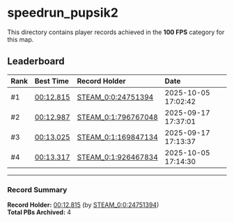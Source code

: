# speedrun_pupsik2

This directory contains player records achieved in the **100 FPS** category for this map.

## Leaderboard

| Rank | Best Time | Record Holder | Date                |
| :--- | :-------- | :------------ | :------------------ |
| #1   | [00:12.815](./00012815_STEAM_0_0_24751394_20251005-170242.zip) | [STEAM_0:0:24751394](https://speedrun16.com/profile/STEAM_0:0:24751394)   | 2025-10-05 17:02:42 |
| #2   | [00:12.987](./00012987_STEAM_0_1_796767048_20250917-173701.zip) | [STEAM_0:1:796767048](https://speedrun16.com/profile/STEAM_0:1:796767048)   | 2025-09-17 17:37:01 |
| #3   | [00:13.025](./00013025_STEAM_0_1_169847134_20250917-171337.zip) | [STEAM_0:1:169847134](https://speedrun16.com/profile/STEAM_0:1:169847134)   | 2025-09-17 17:13:37 |
| #4   | [00:13.317](./00013317_STEAM_0_1_926467834_20251005-171430.zip) | [STEAM_0:1:926467834](https://speedrun16.com/profile/STEAM_0:1:926467834)   | 2025-10-05 17:14:30 |

---

### Record Summary
**Record Holder:** [00:12.815](./00012815_STEAM_0_0_24751394_20251005-170242.zip) (by [STEAM_0:0:24751394](https://speedrun16.com/profile/STEAM_0:0:24751394))  
**Total PBs Archived:** 4